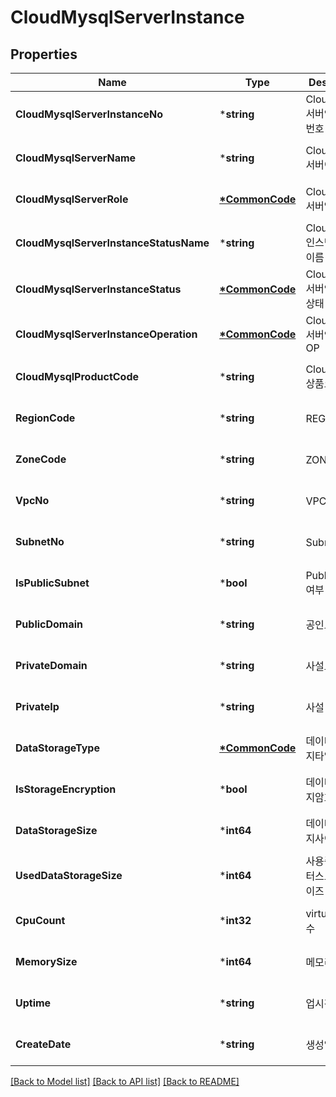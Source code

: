 # CloudMysqlServerInstance

## Properties
Name | Type | Description | Notes
------------ | ------------- | ------------- | -------------
**CloudMysqlServerInstanceNo** | ***string** | CloudMysql서버인스턴스번호 | [optional] [default to null]
**CloudMysqlServerName** | ***string** | CloudMysql서버이름 | [optional] [default to null]
**CloudMysqlServerRole** | **[*CommonCode](CommonCode.md)** | CloudMysql서버역할 | [optional] [default to null]
**CloudMysqlServerInstanceStatusName** | ***string** | CloudMysql인스턴스상태이름 | [optional] [default to null]
**CloudMysqlServerInstanceStatus** | **[*CommonCode](CommonCode.md)** | CloudMysql서버인스턴스상태 | [optional] [default to null]
**CloudMysqlServerInstanceOperation** | **[*CommonCode](CommonCode.md)** | CloudMysql서버인스턴스OP | [optional] [default to null]
**CloudMysqlProductCode** | ***string** | CloudMysql상품코드 | [optional] [default to null]
**RegionCode** | ***string** | REGION코드 | [optional] [default to null]
**ZoneCode** | ***string** | ZONE코드 | [optional] [default to null]
**VpcNo** | ***string** | VPC번호 | [optional] [default to null]
**SubnetNo** | ***string** | Subnet번호 | [optional] [default to null]
**IsPublicSubnet** | ***bool** | PublicSubnet여부 | [optional] [default to null]
**PublicDomain** | ***string** | 공인도메인명 | [optional] [default to null]
**PrivateDomain** | ***string** | 사설도메인명 | [optional] [default to null]
**PrivateIp** | ***string** | 사설 IP | [optional] [default to null]
**DataStorageType** | **[*CommonCode](CommonCode.md)** | 데이터스토리지타입 | [optional] [default to null]
**IsStorageEncryption** | ***bool** | 데이터스토리지암호화여부 | [optional] [default to null]
**DataStorageSize** | ***int64** | 데이터스토리지사이즈 | [optional] [default to null]
**UsedDataStorageSize** | ***int64** | 사용중인데이터스토리지사이즈 | [optional] [default to null]
**CpuCount** | ***int32** | virtualCPU개수 | [optional] [default to null]
**MemorySize** | ***int64** | 메모리사이즈 | [optional] [default to null]
**Uptime** | ***string** | 업시간 | [optional] [default to null]
**CreateDate** | ***string** | 생성일자 | [optional] [default to null]

[[Back to Model list]](../README.md#documentation-for-models) [[Back to API list]](../README.md#documentation-for-api-endpoints) [[Back to README]](../README.md)


